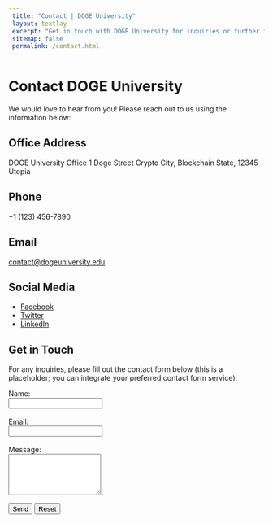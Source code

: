 ```yaml
---
 title: "Contact | DOGE University"
 layout: textlay
 excerpt: "Get in touch with DOGE University for inquiries or further information."
 sitemap: false
 permalink: /contact.html
---
```


# Contact DOGE University

We would love to hear from you! Please reach out to us using the information below:

## Office Address

DOGE University Office
1 Doge Street
Crypto City, Blockchain State, 12345
Utopia

## Phone

+1 (123) 456-7890

## Email

[contact@dogeuniversity.edu](mailto:contact@dogeuniversity.edu)

## Social Media

- [Facebook](#)
- [Twitter](#)
- [LinkedIn](#)

## Get in Touch

For any inquiries, please fill out the contact form below (this is a placeholder; you can integrate your preferred contact form service):

<form action="mailto:contact@dogeuniversity.edu" method="post" enctype="text/plain">
  <label for="name">Name:</label><br>
  <input type="text" id="name" name="name"><br><br>
  <label for="email">Email:</label><br>
  <input type="email" id="email" name="email"><br><br>
  <label for="message">Message:</label><br>
  <textarea id="message" name="message" rows="5"></textarea><br><br>
  <input type="submit" value="Send">
  <input type="reset" value="Reset">
</form> 